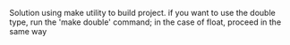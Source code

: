 Solution using make utility to build project. if you want to use the double type, run the 'make double' command; in the case of float, proceed in the same way